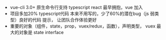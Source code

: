 - vue-cli 3.0+ 原生命令行支持 typescript
    react 最早拥抱，vue 加入
- 项目多加20% typescript代码  本来不用写的，少了60%的潜在bug（js 弱类型）良好的代码 提示，
  让团队合作体验更好
- 重要的对象（组件，state，prop，vuex/redux，函数），声明类型，
  vuex 最大的对象是 state
  interface